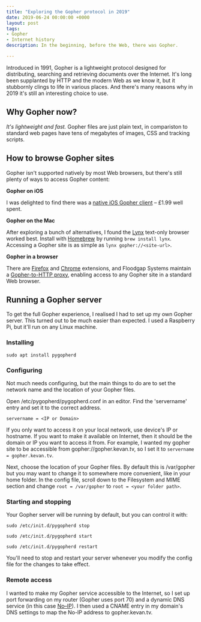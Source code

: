 ```yaml
---
title: "Exploring the Gopher protocol in 2019"
date: 2019-06-24 00:00:00 +0000
layout: post
tags:
- Gopher
- Internet history
description: In the beginning, before the Web, there was Gopher. 

---
```


Introduced in 1991, Gopher is a lightweight protocol designed for distributing, searching and retrieving documents over the Internet. It's long been supplanted by HTTP and the modern Web as we know it, but it stubbornly clings to life in various places. And there's many reasons why in 2019 it's still an interesting choice to use.

## Why Gopher now?

*It's lightweight and fast.* Gopher files are just plain text, in compariston to standard web pages have tens of megabytes of images, CSS and tracking scripts. 

## How to browse Gopher sites

Gopher isn't supported natively by most Web browsers, but there's still plenty of ways to access Gopher content:

**Gopher on iOS** 

I was delighted to find there was a [native iOS Gopher client](https://apps.apple.com/gb/app/gopher-client/id1235310088) – £1.99 well spent.

**Gopher on the Mac** 

After exploring a bunch of alternatives, I found the [Lynx](https://en.wikipedia.org/wiki/Lynx_%28web_browser%29) text-only browser worked best. Install with [Homebrew](https://brew.sh) by running ```brew install lynx```. Accessing a Gopher site is as simple as ```lynx gopher://<site-url>```.

**Gopher in a browser** 

There are [Firefox](http://gopher.floodgap.com/overbite/) and [Chrome](https://chrome.google.com/webstore/detail/burrow-gopherspace-explor/plhaaggiajlcjclagmjnjmaonhkdhhji) extensions, and Floodgap Systems maintain a [Gopher-to-HTTP proxy](http://gopher.floodgap.com/gopher/), enabling access to any Gopher site in a standard Web browser. 

## Running a Gopher server

To get the full Gopher experience, I realised I had to set up my own Gopher server. This turned out to be much easier than expected.  I used a Raspberry Pi, but it'll run on any Linux machine. 

### Installing

```sudo apt install pygopherd```

### Configuring

Not much needs configuring, but the main things to do are to set the network name and the location of your Gopher files.

Open /etc/pygopherd/pygopherd.conf in an editor. Find the 'servername' entry and set it to the correct address. 

```servername = <IP or Domain>```

If you only want to access it on your local network, use device's IP or hostname. If you want to make it available on Internet, then it should be the domain or IP you want to access it from. For example, I wanted my gopher site to be accessible from gopher://gopher.kevan.tv, so I set it to ```servername = gopher.kevan.tv```.


Next, choose the location of your Gopher files. By default this is /var/gopher but you may want to change it to somewhere more convenient, like in your home folder. In the config file, scroll down to the Filesystem and MIME section and change ```root = /var/gopher``` to ```root = <your folder path>```.

### Starting and stopping

Your Gopher server will be running by default, but you can control it with:

```sudo /etc/init.d/pygopherd stop```

```sudo /etc/init.d/pygopherd start```

```sudo /etc/init.d/pygopherd restart```

You'll need to stop and restart your server whenever you modify the config file for the changes to take effect.

### Remote access

I wanted to make my Gopher service accessible to the Internet, so I set up port forwarding on my router (Gopher uses port 70) and a dynamic DNS service (in this case [No–IP](https://www.noip.com)). I then used a CNAME entry in my domain's DNS settings to map the No-IP address to gopher.kevan.tv.



